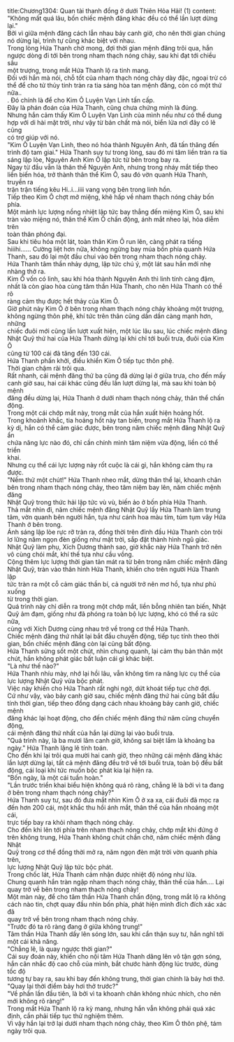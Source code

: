 title:Chương1304: Quan tài thanh đồng ở dưới Thiên Hỏa Hải! (1)
content:
"Không mất quá lâu, bốn chiếc mệnh đăng khác đều có thể lần lượt dừng<br>lại."<br>Bởi vì giữa mệnh đăng cách lẫn nhau bảy canh giờ, cho nên thời gian chúng<br>nó dừng lại, trình tự cũng khác biệt với nhau.<br>Trong lòng Hứa Thanh chờ mong, đợi thời gian mệnh đăng trôi qua, hắn<br>ngược dòng đi tới bên trong nham thạch nóng chảy, sau khi đạt tới chiều sâu<br>một trượng, trong mắt Hứa Thanh lộ ra tinh mang.<br>Đối với hắn mà nói, chỗ tốt của nham thạch nóng chảy dày đặc, ngoại trừ có<br>thể để cho tử thủy tinh tràn ra tia sáng hòa tan mệnh đăng, còn có một thứ nữa..<br>. Đó chính là để cho Kim Ô Luyện Vạn Linh tấn cấp.<br>Đây là phán đoán của Hứa Thanh, cũng chưa chứng minh là đúng.<br>Nhưng hắn cảm thấy Kim Ô Luyện Vạn Linh của mình nếu như có thể dung<br>hợp với di hài mặt trời, như vậy từ bản chất mà nói, biển lửa nơi đây có lẽ cũng<br>có trợ giúp với nó.<br>"Kim Ô Luyện Vạn Linh, theo nó hóa thành Nguyên Anh, đã tấn thăng đến<br>trình độ tam giai." Hứa Thanh suy tư trong lòng, sau đó mi tâm liền tràn ra tia<br>sáng lập lòe, Nguyên Anh Kim Ô lập tức từ bên trong bay ra.<br>Ngay từ đầu vẫn là thân thể Nguyên Anh, nhưng trong nháy mắt tiếp theo<br>liền biến hóa, trở thành thân thể Kim Ô, sau đó vờn quanh Hứa Thanh, truyền ra<br>trận trận tiếng kêu Hi..i...iiii vang vọng bên trong linh hồn.<br>Tiếp theo Kim Ô chợt mở miệng, khẽ hấp về nham thạch nóng chảy bốn<br>phía.<br>Một mảnh lực lượng nồng nhiệt lập tức bay thẳng đến miệng Kim Ô, sau khi<br>tràn vào miệng nó, thân thể Kim Ô chấn động, ánh mắt nheo lại, hỏa diễm trên<br>toàn thân phóng đại.<br>Sau khi tiêu hóa một lát, toàn thân Kim Ô run lên, càng phát ra tiếng<br>hiiihi...... Cường liệt hơn nữa, không ngừng bay múa bốn phía quanh Hứa<br>Thanh, sau đó lại một đầu chui vào bên trong nham thạch nóng chảy.<br>Hứa Thanh tâm thần nhảy dựng, lập tức chú ý, một lát sau hắn mới nhẹ<br>nhàng thở ra.<br>Kim Ô vốn có linh, sau khi hóa thành Nguyên Anh thì linh tính càng đậm,<br>nhất là còn giao hòa cùng tâm thần Hứa Thanh, cho nên Hứa Thanh có thể rõ<br>ràng cảm thụ được hết thảy của Kim Ô.<br>Giờ phút này Kim Ô ở bên trong nham thạch nóng chảy khoảng một trượng,<br>không ngừng thôn phệ, khí tức trên thân cũng dần dần càng mạnh hơn, những<br>chiếc đuôi mới cũng lần lượt xuất hiện, một lúc lâu sau, lúc chiếc mệnh đăng<br>Nhật Quỹ thứ hai của Hứa Thanh dừng lại khi chỉ tới buổi trưa, đuôi của Kim Ô<br>cũng từ 100 cái đã tăng đến 130 cái.<br>Hứa Thanh phấn khởi, điều khiển Kim Ô tiếp tục thôn phệ.<br>Thời gian chậm rãi trôi qua.<br>Rất nhanh, cái mệnh đăng thứ ba cũng đã dừng lại ở giữa trưa, cho đến mấy<br>canh giờ sau, hai cái khác cũng đều lần lượt dừng lại, mà sau khi toàn bộ mệnh<br>đăng đều dừng lại, Hứa Thanh ở dưới nham thạch nóng chảy, thân thể chấn<br>động.<br>Trong một cái chớp mắt này, trong mắt của hắn xuất hiện hoảng hốt.<br>Trong khoảnh khắc, tia hoảng hốt này tan biến, trong mắt Hứa Thanh lộ ra<br>kỳ dị, hắn có thể cảm giác được, bên trong năm chiếc mệnh đăng Nhật Quỹ ẩn<br>chứa năng lực nào đó, chỉ cần chính mình tâm niệm vừa động, liền có thể triển<br>khai.<br>Nhưng cụ thể cái lực lượng này rốt cuộc là cái gì, hắn không cảm thụ ra<br>được.<br>"Nếm thử một chút!" Hứa Thanh nheo mắt, dừng thân thể lại, khoanh chân<br>bên trong nham thạch nóng chảy, theo tâm niệm bay lên, năm chiếc mệnh đăng<br>Nhật Quỹ trong thức hải lập tức vù vù, biến ảo ở bốn phía Hứa Thanh.<br>Thả mắt nhìn đi, năm chiếc mệnh đăng Nhật Quỹ lấy Hứa Thanh làm trung<br>tâm, vờn quanh bên người hắn, tựa như cánh hoa màu tím, túm tụm vây Hứa<br>Thanh ở bên trong.<br>Ánh sáng lập lòe rực rỡ tràn ra, đồng thời trên đỉnh đầu Hứa Thanh còn trôi<br>lơ lững năm ngọn đèn giống như mặt trời, sắp đặt thành hình ngũ giác.<br>Nhật Quỹ làm phụ, Xích Dương thành sao, giờ khắc này Hứa Thanh trở nên<br>vô cùng chói mắt, khí thế tựa như cầu vồng.<br>Cộng thêm lực lượng thời gian tản mát ra từ bên trong năm chiếc mệnh đăng<br>Nhật Quỹ, tràn vào thân hình Hứa Thanh, khiến cho trên người Hứa Thanh lập<br>tức tràn ra một cỗ cảm giác thần bí, cả người trở nên mơ hồ, tựa như phủ xuống<br>từ trong thời gian.<br>Quá trình này chỉ diễn ra trong một chớp mắt, liền bỗng nhiên tan biến, Nhật<br>Quỹ ảm đạm, giống như đã phóng ra toàn bộ lực lượng, khó có thể ra sức nữa,<br>cùng với Xích Dương cùng nhau trở về trong cơ thể Hứa Thanh.<br>Chiếc mệnh đăng thứ nhất lại bắt đầu chuyển động, tiếp tục tính theo thời<br>gian, bốn chiếc mệnh đăng còn lại cũng bất động.<br>Hứa Thanh sửng sốt một chút, nhìn chung quanh, lại cảm thụ bản thân một<br>chút, hắn không phát giác bất luận cái gì khác biệt.<br>"Là như thế nào?"<br>Hứa Thanh nhíu mày, nhớ lại hồi lâu, vẫn không tìm ra năng lực cụ thể của<br>lực lượng Nhật Quỹ vừa bộc phát.<br>Việc này khiến cho Hứa Thanh rất nghi ngờ, dứt khoát tiếp tục chờ đợi.<br>Cứ như vậy, vào bảy canh giờ sau, chiếc mệnh đăng thứ hai cũng bắt đầu<br>tính thời gian, tiếp theo đồng dạng cách nhau khoảng bảy canh giờ, chiếc mệnh<br>đăng khác lại hoạt động, cho đến chiếc mệnh đăng thứ năm cũng chuyển động,<br>cái mệnh đăng thứ nhất của hắn lại dừng lại vào buổi trưa.<br>"Quá trình này, là ba mươi lăm canh giờ, không sai biệt lắm là khoảng ba<br>ngày." Hứa Thanh lặng lẽ tính toán.<br>Cho đến khi lại trôi qua mười hai canh giờ, theo những cái mệnh đăng khác<br>lần lượt dừng lại, tất cả mệnh đăng đều trở về tới buổi trưa, toàn bộ đều bất<br>động, cái loại khí tức muốn bộc phát kia lại hiện ra.<br>"Bốn ngày, là một cái tuần hoàn."<br>"Lần trước triển khai biểu hiện không quá rõ ràng, chẳng lẽ là bởi vì ta đang<br>ở bên trong nham thạch nóng chảy?"<br>Hứa Thanh suy tư, sau đó đưa mắt nhìn Kim Ô ở xa xa, cái đuôi đã mọc ra<br>đến hơn 200 cái, một khắc thu hồi ánh mắt, thân thể của hắn nhoáng một cái,<br>trực tiếp bay ra khỏi nham thạch nóng chảy.<br>Cho đến khi lên tới phía trên nham thạch nóng chảy, chớp mắt khi đứng ở<br>trên không trung, Hứa Thanh không chút chần chờ, năm chiếc mệnh đăng Nhật<br>Quỹ trong cơ thể đồng thời mở ra, năm ngọn đèn mặt trời vờn quanh phía trên,<br>lực lượng Nhật Quỹ lập tức bộc phát.<br>Trong chốc lát, Hứa Thanh cảm nhận được nhiệt độ nóng như lửa.<br>Chung quanh hắn tràn ngập nham thạch nóng chảy, thân thể của hắn.... Lại<br>quay trở về bên trong nham thạch nóng chảy!<br>Một màn này, để cho tâm thần Hứa Thanh chấn động, trong mắt lộ ra không<br>cách nào tin, chợt quay đầu nhìn bốn phía, phát hiện mình đích đích xác xác đã<br>quay trở về bên trong nham thạch nóng chảy.<br>"Trước đó ta rõ ràng đang ở giữa không trung!"<br>Tâm thần Hứa Thanh dấy lên sóng lớn, sau khi cẩn thận suy tư, hắn nghĩ tới<br>một cái khả năng.<br>"Chẳng lẽ, là quay ngược thời gian?"<br>Cái suy đoán này, khiến cho nội tâm Hứa Thanh dâng lên vô tận gợn sóng,<br>hắn cân nhắc độ cao chỗ của mình, bắt chước hành động lúc trước, dùng tốc độ<br>tương tự bay ra, sau khi bay đến không trung, thời gian chính là bảy hơi thở.<br>"Quay lại thời điểm bảy hơi thở trước?"<br>"Về phần lần đầu tiên, là bởi vì ta khoanh chân không nhúc nhích, cho nên<br>mới không rõ ràng!"<br>Trong mắt Hứa Thanh lộ ra kỳ mang, nhưng hắn vẫn không phải quá xác<br>định, cần phải tiếp tục thử nghiệm thêm.<br>Vì vậy hắn lại trở lại dưới nham thạch nóng chảy, theo Kim Ô thôn phệ, tám<br>ngày trôi qua.